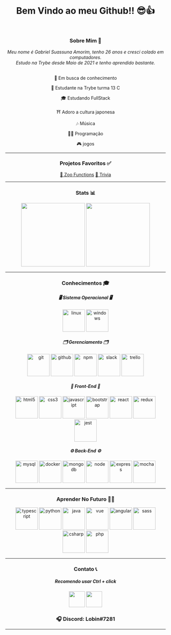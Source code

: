 <link rel="stylesheet" href="https://cdn.jsdelivr.net/gh/devicons/devicon@v2.14.0/devicon.min.css">
<header>
  <h1 align="center">
    Bem Vindo ao meu Github!! 😎👍
  </h1>
</header>
<main>
  <section>
    <h3 align="center">
      Sobre Mim 👀
    </h3>
    <div align="center">
        <i> Meu nome é Gabriel Suassuna Amorim, tenho 26 anos e cresci colado em computadores. </i> 
      <br>
        <i> Estudo na Trybe desde Maio de 2021 e tenho aprendido bastante. </i> 
      <br>
      <br>
    </div>
    <div align="center">
      <p>🚀 Em busca de conhecimento</p>
      <p>👻 Estudante na Trybe turma 13 C</p>
      <p>🎓 Estudando FullStack</p>
      <p>⛩ Adoro a cultura japonesa</p>
      <p>🎶 Música</p>
      <p>🧑‍💻 Programação</p>
      <p>🎮 jogos</p>      
    </div>
  </section>
    <hr>
  <section align="center">
    <h3 align="center">
      Projetos Favoritos ✅
    </h3>
    <a href= "https://github.com/Gabriel-Lobin/zoo-functions">🦄 Zoo Functions</a>
    <a href= "https://github.com/Gabriel-Lobin/trivia-react-redux">👾 Trivia</a>
  </section>
    <hr>
  <section>
    <!--stats-->
    <div align="center">
      <h3 align="center">Stats 📊 </h3>
      <img height="200em" src="https://github-readme-stats.vercel.app/api?username=Gabriel-Lobin&show_icons=true&include_all_commits=true&theme=graywhite"/>
      <img height="200em" src="https://github-readme-stats.vercel.app/api/top-langs/?username=Gabriel-Lobin&theme=graywhite&layout=compact"/>      
    </div>
  </section>
 <hr>
  <section>
    <!--stacks-->
    <h3 align="center">Conhecimentos 🎓</h3>
    <div align="center">
      <!--https://devicon.dev-->
      <div>
        <h5> 🖥 Sistema Operacional 🖥 </h5>
          <img height="70em" alt="linux" src="https://cdn.jsdelivr.net/gh/devicons/devicon/icons/linux/linux-original.svg"/>
          <img height="70em" alt="windows" src="https://cdn.jsdelivr.net/gh/devicons/devicon/icons/windows8/windows8-original.svg"/>
      </div>  
      <div>  
        <h5> 🗂 Gerenciamento 🗂 </h5>
          <img height="70em" alt="git" src="https://cdn.jsdelivr.net/gh/devicons/devicon/icons/git/git-original-wordmark.svg"/>
          <img height="70em" alt="github" src="https://cdn.jsdelivr.net/gh/devicons/devicon/icons/github/github-original-wordmark.svg"/>
          <img height="70em" alt="npm" src="https://cdn.jsdelivr.net/gh/devicons/devicon/icons/npm/npm-original-wordmark.svg"/>
          <img height="70em" alt="slack" src="https://cdn.jsdelivr.net/gh/devicons/devicon/icons/slack/slack-original-wordmark.svg"/>
          <img height="70em" alt="trello" src="https://cdn.jsdelivr.net/gh/devicons/devicon/icons/trello/trello-plain-wordmark.svg"/>          
      </div>
      <div>
        <h5> 🎨 Front-End 🎨 </h5>
          <img height="70em" alt="html5" src="https://cdn.jsdelivr.net/gh/devicons/devicon/icons/html5/html5-original.svg"/>
          <img height="70em" alt="css3" src="https://cdn.jsdelivr.net/gh/devicons/devicon/icons/css3/css3-original.svg"/>
          <img height="70em" alt="javascript" src="https://cdn.jsdelivr.net/gh/devicons/devicon/icons/javascript/javascript-original.svg"/>
          <img height="70em" alt="bootstrap" src="https://cdn.jsdelivr.net/gh/devicons/devicon/icons/bootstrap/bootstrap-original.svg"/>
          <img height="70em" alt="react" src="https://cdn.jsdelivr.net/gh/devicons/devicon/icons/react/react-original-wordmark.svg"/>
          <img height="70em" alt="redux" src="https://cdn.jsdelivr.net/gh/devicons/devicon/icons/redux/redux-original.svg"/>
          <img height="70em" alt="jest" src="https://cdn.jsdelivr.net/gh/devicons/devicon/icons/jest/jest-plain.svg"/>
      </div>
      <div>
        <h5> ⚙ Back-End ⚙ </h5>
          <img height="70em" alt="mysql" src="https://cdn.jsdelivr.net/gh/devicons/devicon/icons/mysql/mysql-original-wordmark.svg"/>
          <img height="70em" alt="docker" src="https://cdn.jsdelivr.net/gh/devicons/devicon/icons/docker/docker-original-wordmark.svg"/>
          <img height="70em" alt="mongodb" src="https://cdn.jsdelivr.net/gh/devicons/devicon/icons/mongodb/mongodb-original-wordmark.svg"/>
          <img height="70em" alt="node" src="https://cdn.jsdelivr.net/gh/devicons/devicon/icons/nodejs/nodejs-original-wordmark.svg"/>
          <img height="70em" alt="express" src="https://cdn.jsdelivr.net/gh/devicons/devicon/icons/express/express-original-wordmark.svg"/>
          <img height="70em" alt="mocha" src="https://cdn.jsdelivr.net/gh/devicons/devicon/icons/mocha/mocha-plain.svg"/>
      </div>
    </div>
  </section>
 <hr>
  <section>
    <h3 align="center">Aprender No Futuro 👨‍💻 </h3>
     <div align="center">
      <img height="70em" alt="typescript" src="https://cdn.jsdelivr.net/gh/devicons/devicon/icons/typescript/typescript-plain.svg"/>
      <img height="70em" alt="python" src="https://cdn.jsdelivr.net/gh/devicons/devicon/icons/python/python-original-wordmark.svg"/>
      <img height="70em" alt="java" src="https://cdn.jsdelivr.net/gh/devicons/devicon/icons/java/java-original-wordmark.svg"/>
      <img height="70em" alt="vue" src="https://cdn.jsdelivr.net/gh/devicons/devicon/icons/vuejs/vuejs-original-wordmark.svg"/>
      <img height="70em" alt="angular" src="https://cdn.jsdelivr.net/gh/devicons/devicon/icons/angularjs/angularjs-original-wordmark.svg"/>
      <img height="70em" alt="sass" src="https://cdn.jsdelivr.net/gh/devicons/devicon/icons/sass/sass-original.svg"/>
      <img height="70em" alt="csharp" src="https://cdn.jsdelivr.net/gh/devicons/devicon/icons/csharp/csharp-line.svg"/>
      <img height="70em" alt="php" src="https://cdn.jsdelivr.net/gh/devicons/devicon/icons/php/php-plain.svg"/>
    <div/>
  <section/>
 <hr>
  <section>
  <!--links-->
  <h3 align="center">Contato 📞</h3>
    <h5>Recomendo usar Ctrl + click</h5>
  <div align="center">
    <a href="https://www.linkedin.com/in/gabrielsuassunaamorim/" target="_blank">
      <img height="50em" src="https://logospng.org/download/linkedin/logo-linkedin-icon-2048.png"></a>
<!--     <a href="https://www.twitch.tv/lobinhoxd" target="_blank">
      <img height="50em" src="https://img.utdstc.com/icon/97d/da6/97dda66e6e0fe5b6f27b89e6e1a00f246bf82a92e4800300bb6a939cce00d1f7:200"></a> -->
    <a href="https://www.instagram.com/gsa_lobin/" target="_blank">
      <img height="50em" src="https://upload.wikimedia.org/wikipedia/commons/thumb/a/a5/Instagram_icon.png/1024px-Instagram_icon.png"></a>
    <!-- <a href="http://api.whatsapp.com/send?phone=(telefone)" target="_blank">
      <img height="50em" src="https://www.gruporeporter.com.br/wp-content/uploads/2021/02/d9d97d48264770f85d35c208f279152c.png"></a> -->
    <h3>🎧 Discord: Lobin#7281</h3>
  </div>
  </section>
</main>
    <hr>





